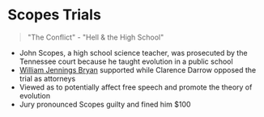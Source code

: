 # Scopes Trials
> "The Conflict" - "Hell & the High School"

- John Scopes, a high school science teacher, was prosecuted by the Tennessee court because he taught evolution in a public school
- [William Jennings Bryan](../people/bryan_william_jennings.md) supported while Clarence Darrow opposed the trial as attorneys
- Viewed as to potentially affect free speech and promote the theory of evolution
- Jury pronounced Scopes guilty and fined him $100
